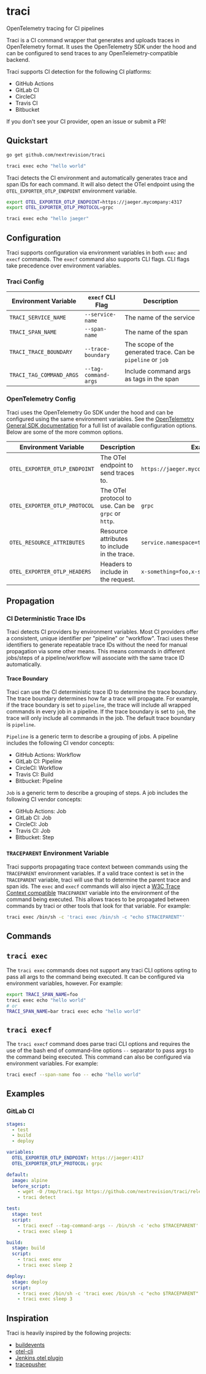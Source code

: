 # traci

OpenTelemetry tracing for CI pipelines

Traci is a CI command wrapper that generates and uploads traces in OpenTelemetry format. It uses the OpenTelemetry SDK
under the hood and can be configured to send traces to any OpenTelemetry-compatible backend.

Traci supports CI detection for the following CI platforms:

- GitHub Actions
- GitLab CI
- CircleCI
- Travis CI
- Bitbucket

If you don't see your CI provider, open an issue or submit a PR!

## Quickstart

```bash
go get github.com/nextrevision/traci

traci exec echo "hello world"
```

Traci detects the CI environment and automatically generates trace and span IDs for each command. It will also detect
the OTel endpoint using the `OTEL_EXPORTER_OTLP_ENDPOINT` environment variable.

```bash
export OTEL_EXPORTER_OTLP_ENDPOINT=https://jaeger.mycompany:4317
export OTEL_EXPORTER_OTLP_PROTOCOL=grpc

traci exec echo "hello jaeger"
```

## Configuration

Traci supports configuration via environment variables in both `exec` and `execf` commands. The `execf` command also
supports CLI flags. CLI flags take precedence over environment variables.

### Traci Config

| Environment Variable     | `execf` CLI Flag     | Description                                                  |
|--------------------------|----------------------|--------------------------------------------------------------|
| `TRACI_SERVICE_NAME`     | `--service-name`     | The name of the service                                      |
| `TRACI_SPAN_NAME`        | `--span-name`        | The name of the span                                         |
| `TRACI_TRACE_BOUNDARY`   | `--trace-boundary`   | The scope of the generated trace. Can be `pipeline` or `job` |
| `TRACI_TAG_COMMAND_ARGS` | `--tag-command-args` | Include command args as tags in the span                     |

### OpenTelemetry Config

Traci uses the OpenTelemetry Go SDK under the hood and can be configured using the same environment variables. See the
[OpenTelemetry General SDK documentation](https://opentelemetry.io/docs/concepts/sdk-configuration/general-sdk-configuration/)
for a full list of available configuration options. Below are some of the more common options.

| Environment Variable          | Description                                        | Example Value                                    |
|-------------------------------|----------------------------------------------------|--------------------------------------------------|
| `OTEL_EXPORTER_OTLP_ENDPOINT` | The OTel endpoint to send traces to.               | `https://jaeger.mycompany:4317`                  |
| `OTEL_EXPORTER_OTLP_PROTOCOL` | The OTel protocol to use. Can be `grpc` or `http`. | `grpc`                                           |
| `OTEL_RESOURCE_ATTRIBUTES`    | Resource attributes to include in the trace.       | `service.namespace=tutorial,service.version=1.0` |
| `OTEL_EXPORTER_OTLP_HEADERS`  | Headers to include in the request.                 | `x-something=foo,x-something-else=bar`           |

## Propagation

### CI Deterministic Trace IDs

Traci detects CI providers by environment variables. Most CI providers offer a consistent, unique identifier per
"pipeline" or "workflow". Traci uses these identifiers to generate repeatable trace IDs without the need for manual
propagation via some other means. This means commands in different jobs/steps of a pipeline/workflow will associate
with the same trace ID automatically.

#### Trace Boundary

Traci can use the CI deterministic trace ID to determine the trace boundary. The trace boundary determines how far a
trace will propagate. For example, if the trace boundary is set to `pipeline`, the trace will include all wrapped commands
in every job in a pipeline. If the trace boundary is set to `job`, the trace will only include all commands in the job.
The default trace boundary is `pipeline`.

`Pipeline` is a generic term to describe a grouping of jobs. A pipeline includes the following CI vendor concepts:

- GitHub Actions: Workflow
- GitLab CI: Pipeline
- CircleCI: Workflow
- Travis CI: Build
- Bitbucket: Pipeline

`Job` is a generic term to describe a grouping of steps. A job includes the following CI vendor concepts:

- GitHub Actions: Job
- GitLab CI: Job
- CircleCI: Job
- Travis CI: Job
- Bitbucket: Step

### `TRACEPARENT` Environment Variable

Traci supports propagating trace context between commands using the `TRACEPARENT` environment variables. If a valid
trace context is set in the `TRACEPARENT` variable, traci will use that to determine the parent trace and span ids. The
`exec` and `execf` commands will also inject a [W3C Trace Context compatible](https://www.w3.org/TR/trace-context/)
`TRACEPARENT` variable into the environment of the command being executed. This allows traces to be propagated between
commands by traci or other tools that look for that variable. For example:

```bash
traci exec /bin/sh -c 'traci exec /bin/sh -c "echo $TRACEPARENT"'
```

## Commands

## `traci exec`

The `traci exec` commands does not support any traci CLI options opting to pass all args to the command being executed. It
can be configured via environment variables, however. For example:

```bash
export TRACI_SPAN_NAME=foo
traci exec echo "hello world"
# or
TRACI_SPAN_NAME=bar traci exec echo "hello world"
```

## `traci execf`

The `traci execf` command does parse traci CLI options and requires the use of the bash end of command-line options `--`
separator to pass args to the command being executed. This command can also be configured via environment variables. For
example:

```bash
traci execf --span-name foo -- echo "hello world"
```

## Examples

### GitLab CI

```yaml
stages:
  - test
  - build
  - deploy

variables:
  OTEL_EXPORTER_OTLP_ENDPOINT: https://jaeger:4317
  OTEL_EXPORTER_OTLP_PROTOCOL: grpc

default:
  image: alpine
  before_script:
    - wget -O /tmp/traci.tgz https://github.com/nextrevision/traci/releases/download/v0.3.0/traci_0.3.0_linux_amd64.tar.gz && tar -C /usr/local/bin -xzf /tmp/traci.tgz traci
    - traci detect

test:
  stage: test
  script:
    - traci execf --tag-command-args -- /bin/sh -c 'echo $TRACEPARENT'
    - traci exec sleep 1

build:
  stage: build
  script:
    - traci exec env
    - traci exec sleep 2

deploy:
  stage: deploy
  script:
    - traci exec /bin/sh -c 'traci exec /bin/sh -c "echo $TRACEPARENT"'
    - traci exec sleep 3
```

## Inspiration

Traci is heavily inspired by the following projects:

- [buildevents](https://github.com/honeycombio/buildevents)
- [otel-cli](https://github.com/equinix-labs/otel-cli)
- [Jenkins otel plugin](https://github.com/jenkinsci/opentelemetry-plugin/tree/master)
- [tracepusher](https://github.com/agardnerIT/tracepusher)
